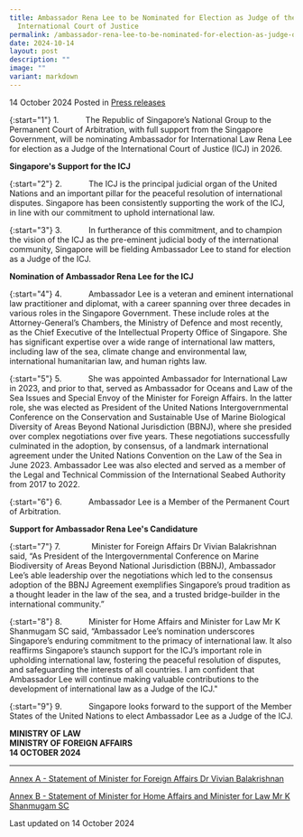 ```yaml
---
title: Ambassador Rena Lee to be Nominated for Election as Judge of the
  International Court of Justice
permalink: /ambassador-rena-lee-to-be-nominated-for-election-as-judge-of-the-international-court-of-justice/
date: 2024-10-14
layout: post
description: ""
image: ""
variant: markdown
---
```

14 October 2024 Posted in [Press releases](/news/press-releases)

{:start="1"}
1.&nbsp;&nbsp;&nbsp;&nbsp;&nbsp;&nbsp;&nbsp;&nbsp;&nbsp;&nbsp;&nbsp; The Republic of Singapore’s National Group to the Permanent Court of Arbitration, with full support from the Singapore Government, will be nominating Ambassador for International Law Rena Lee for election as a Judge of the International Court of Justice (ICJ) in 2026.

**Singapore's Support for the ICJ**

{:start="2"}
2.&nbsp;&nbsp;&nbsp;&nbsp;&nbsp;&nbsp;&nbsp;&nbsp;&nbsp;&nbsp;&nbsp; The ICJ is the principal judicial organ of the United Nations and an important pillar for the peaceful resolution of international disputes.  Singapore has been consistently supporting the work of the ICJ, in line with our commitment to uphold international law.

{:start="3"}
3.&nbsp;&nbsp;&nbsp;&nbsp;&nbsp;&nbsp;&nbsp;&nbsp;&nbsp;&nbsp;&nbsp; In furtherance of this commitment, and to champion the vision of the ICJ as the pre-eminent judicial body of the international community, Singapore will be fielding Ambassador Lee to stand for election as a Judge of the ICJ.

**Nomination of Ambassador Rena Lee for the ICJ**

{:start="4"}
4.&nbsp;&nbsp;&nbsp;&nbsp;&nbsp;&nbsp;&nbsp;&nbsp;&nbsp;&nbsp;&nbsp; Ambassador Lee is a veteran and eminent international law practitioner and diplomat, with a career spanning over three decades in various roles in the Singapore Government. These include roles at the Attorney-General’s Chambers, the Ministry of Defence and most recently, as the Chief Executive of the Intellectual Property Office of Singapore. She has significant expertise over a wide range of international law matters, including law of the sea, climate change and environmental law, international humanitarian law, and human rights law.

{:start="5"}
5.&nbsp;&nbsp;&nbsp;&nbsp;&nbsp;&nbsp;&nbsp;&nbsp;&nbsp;&nbsp;&nbsp; She was appointed Ambassador for International Law in 2023, and prior to that, served as Ambassador for Oceans and Law of the Sea Issues and Special Envoy of the Minister for Foreign Affairs. In the latter role, she was elected as President of the United Nations Intergovernmental Conference on the Conservation and Sustainable Use of Marine Biological Diversity of Areas Beyond National Jurisdiction (BBNJ), where she presided over complex negotiations over five years. These negotiations successfully culminated in the adoption, by consensus, of a landmark international agreement under the United Nations Convention on the Law of the Sea in June 2023. Ambassador Lee was also elected and served as a member of the Legal and Technical Commission of the International Seabed Authority from 2017 to 2022.

{:start="6"}
6.&nbsp;&nbsp;&nbsp;&nbsp;&nbsp;&nbsp;&nbsp;&nbsp;&nbsp;&nbsp;&nbsp; Ambassador Lee is a Member of the Permanent Court of Arbitration.

**Support for Ambassador Rena Lee's Candidature**

{:start="7"}
7.&nbsp;&nbsp;&nbsp;&nbsp;&nbsp;&nbsp;&nbsp;&nbsp;&nbsp;&nbsp;&nbsp; &nbsp; Minister for Foreign Affairs Dr Vivian Balakrishnan said, “As President of the Intergovernmental Conference on Marine Biodiversity of Areas Beyond National Jurisdiction (BBNJ), Ambassador Lee’s able leadership over the negotiations which led to the consensus adoption of the BBNJ Agreement exemplifies Singapore’s proud tradition as a thought leader in the law of the sea, and a trusted bridge-builder in the international community.”

{:start="8"}
8.&nbsp;&nbsp;&nbsp;&nbsp;&nbsp;&nbsp;&nbsp;&nbsp;&nbsp;&nbsp;&nbsp; Minister for Home Affairs and Minister for Law Mr K Shanmugam SC said, “Ambassador Lee’s nomination underscores Singapore’s enduring commitment to the primacy of international law. It also reaffirms Singapore’s staunch support for the ICJ’s important role in upholding international law, fostering the peaceful resolution of disputes, and safeguarding the interests of all countries. I am confident that Ambassador Lee will continue making valuable contributions to the development of international law as a Judge of the ICJ."

{:start="9"}
9.&nbsp;&nbsp;&nbsp;&nbsp;&nbsp;&nbsp;&nbsp;&nbsp;&nbsp;&nbsp;&nbsp; Singapore looks forward to the support of the Member States of the United Nations to elect Ambassador Lee as a Judge of the ICJ.

**MINISTRY OF LAW**
<br>**MINISTRY OF FOREIGN AFFAIRS**
<br>**14 OCTOBER 2024**

***

[Annex A - Statement of Minister for Foreign Affairs Dr Vivian Balakrishnan](/files/news/press-releases/2024/Annex_A___Statement_of_Minister_for_Foreign_Affairs_Dr_Vivian_Balakrishnan.pdf)

[Annex B - Statement of Minister for Home Affairs and Minister for Law Mr K Shanmugam SC](/files/news/press-releases/2024/Annex_B___Statement_of_Minister_for_Home_Affairs_and_Minister_for_Law_Mr_K_Shanmugam_SC.pdf)


<p class="right-side-updated">Last updated on 14 October 2024</p>